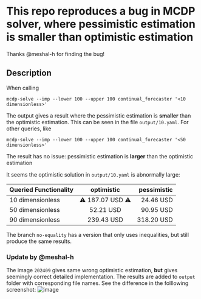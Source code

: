 # This repo reproduces a bug in MCDP solver, where pessimistic estimation is **smaller** than optimistic estimation

Thanks @meshal-h for finding the bug!

## Description

When calling
```
mcdp-solve --imp --lower 100 --upper 100 continual_forecaster '<10 dimensionless>'
```

The output gives a result where the pessimistic estimation is **smaller** than the optimistic estimation.
This can be seen in the file `output/10.yaml`.
For other queries, like
```
mcdp-solve --imp --lower 100 --upper 100 continual_forecaster '<50 dimensionless>'
```
The result has no issue: pessimistic estimation is **larger** than the optimistic estimation

It seems the optimistic solution in `output/10.yaml` is abnormally large:

| Queried Functionality        | optimistic | pessimistic |
| :---------------- | :------: | ----: |
| 10 dimensionless        |   :warning: 187.07 USD :warning:  | 24.46 USD |
| 50 dimensionless           |   52.21 USD   | 90.95 USD |
| 90 dimensionless    |  239.43 USD   | 318.20 USD |

The branch `no-equality` has a version that only uses inequalities, but still produce the same results.

### Update by @meshal-h

The image `202409` gives same wrong optimistic estimation, **but** gives seemingly correct detailed implementation.
The results are added to `output` folder with corresponding file names.
See the difference in the folllowing screenshot:
![image](https://github.com/user-attachments/assets/5cc004aa-8a05-4342-a5b2-a55da971709c)

